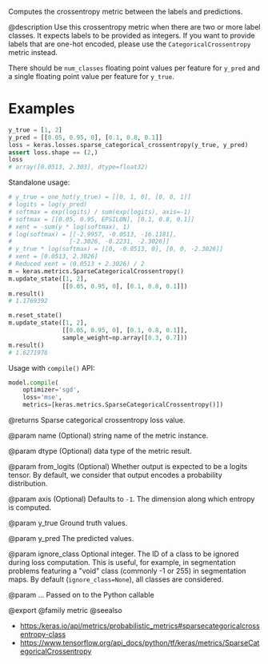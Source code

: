 Computes the crossentropy metric between the labels and predictions.

@description
Use this crossentropy metric when there are two or more label classes.
It expects labels to be provided as integers. If you want to provide labels
that are one-hot encoded, please use the `CategoricalCrossentropy`
metric instead.

There should be `num_classes` floating point values per feature for `y_pred`
and a single floating point value per feature for `y_true`.

# Examples
```python
y_true = [1, 2]
y_pred = [[0.05, 0.95, 0], [0.1, 0.8, 0.1]]
loss = keras.losses.sparse_categorical_crossentropy(y_true, y_pred)
assert loss.shape == (2,)
loss
# array([0.0513, 2.303], dtype=float32)
```
Standalone usage:

```python
# y_true = one_hot(y_true) = [[0, 1, 0], [0, 0, 1]]
# logits = log(y_pred)
# softmax = exp(logits) / sum(exp(logits), axis=-1)
# softmax = [[0.05, 0.95, EPSILON], [0.1, 0.8, 0.1]]
# xent = -sum(y * log(softmax), 1)
# log(softmax) = [[-2.9957, -0.0513, -16.1181],
#                [-2.3026, -0.2231, -2.3026]]
# y_true * log(softmax) = [[0, -0.0513, 0], [0, 0, -2.3026]]
# xent = [0.0513, 2.3026]
# Reduced xent = (0.0513 + 2.3026) / 2
m = keras.metrics.SparseCategoricalCrossentropy()
m.update_state([1, 2],
               [[0.05, 0.95, 0], [0.1, 0.8, 0.1]])
m.result()
# 1.1769392
```

```python
m.reset_state()
m.update_state([1, 2],
               [[0.05, 0.95, 0], [0.1, 0.8, 0.1]],
               sample_weight=np.array([0.3, 0.7]))
m.result()
# 1.6271976
```

Usage with `compile()` API:

```python
model.compile(
    optimizer='sgd',
    loss='mse',
    metrics=[keras.metrics.SparseCategoricalCrossentropy()])
```

@returns
Sparse categorical crossentropy loss value.

@param name
(Optional) string name of the metric instance.

@param dtype
(Optional) data type of the metric result.

@param from_logits
(Optional) Whether output is expected
to be a logits tensor. By default, we consider that output
encodes a probability distribution.

@param axis
(Optional) Defaults to `-1`.
The dimension along which entropy is computed.

@param y_true
Ground truth values.

@param y_pred
The predicted values.

@param ignore_class
Optional integer. The ID of a class to be ignored during
loss computation. This is useful, for example, in segmentation
problems featuring a "void" class (commonly -1 or 255) in
segmentation maps. By default (`ignore_class=None`), all classes are
considered.

@param ...
Passed on to the Python callable

@export
@family metric
@seealso
+ <https:/keras.io/api/metrics/probabilistic_metrics#sparsecategoricalcrossentropy-class>
+ <https://www.tensorflow.org/api_docs/python/tf/keras/metrics/SparseCategoricalCrossentropy>
